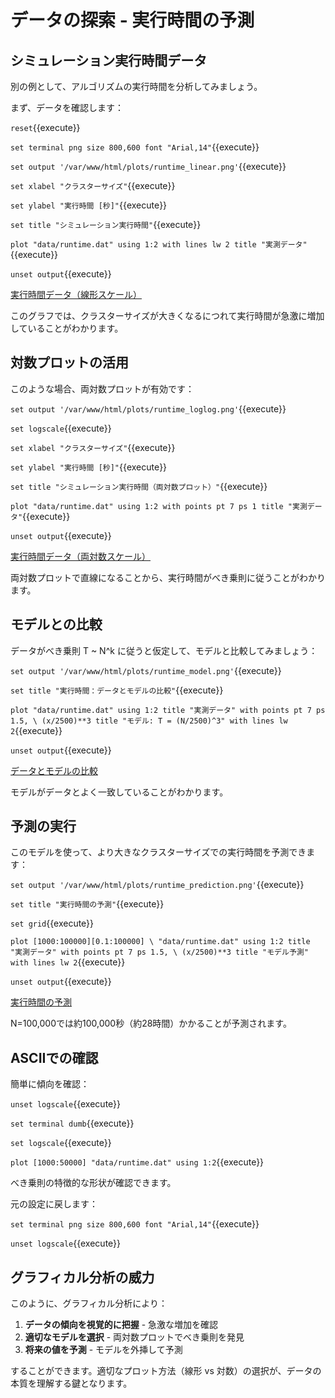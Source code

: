 # データの探索 - 実行時間の予測

## シミュレーション実行時間データ

別の例として、アルゴリズムの実行時間を分析してみましょう。

まず、データを確認します：

`reset`{{execute}}

`set terminal png size 800,600 font "Arial,14"`{{execute}}

`set output '/var/www/html/plots/runtime_linear.png'`{{execute}}

`set xlabel "クラスターサイズ"`{{execute}}

`set ylabel "実行時間 [秒]"`{{execute}}

`set title "シミュレーション実行時間"`{{execute}}

`plot "data/runtime.dat" using 1:2 with lines lw 2 title "実測データ"`{{execute}}

`unset output`{{execute}}

[実行時間データ（線形スケール）]({{TRAFFIC_HOST1_80}}/plots/runtime_linear.png)

このグラフでは、クラスターサイズが大きくなるにつれて実行時間が急激に増加していることがわかります。

## 対数プロットの活用

このような場合、両対数プロットが有効です：

`set output '/var/www/html/plots/runtime_loglog.png'`{{execute}}

`set logscale`{{execute}}

`set xlabel "クラスターサイズ"`{{execute}}

`set ylabel "実行時間 [秒]"`{{execute}}

`set title "シミュレーション実行時間（両対数プロット）"`{{execute}}

`plot "data/runtime.dat" using 1:2 with points pt 7 ps 1 title "実測データ"`{{execute}}

`unset output`{{execute}}

[実行時間データ（両対数スケール）]({{TRAFFIC_HOST1_80}}/plots/runtime_loglog.png)

両対数プロットで直線になることから、実行時間がべき乗則に従うことがわかります。

## モデルとの比較

データがべき乗則 T ~ N^k に従うと仮定して、モデルと比較してみましょう：

`set output '/var/www/html/plots/runtime_model.png'`{{execute}}

`set title "実行時間：データとモデルの比較"`{{execute}}

`plot "data/runtime.dat" using 1:2 title "実測データ" with points pt 7 ps 1.5, \
(x/2500)**3 title "モデル: T = (N/2500)^3" with lines lw 2`{{execute}}

`unset output`{{execute}}

[データとモデルの比較]({{TRAFFIC_HOST1_80}}/plots/runtime_model.png)

モデルがデータとよく一致していることがわかります。

## 予測の実行

このモデルを使って、より大きなクラスターサイズでの実行時間を予測できます：

`set output '/var/www/html/plots/runtime_prediction.png'`{{execute}}

`set title "実行時間の予測"`{{execute}}

`set grid`{{execute}}

`plot [1000:100000][0.1:100000] \
"data/runtime.dat" using 1:2 title "実測データ" with points pt 7 ps 1.5, \
(x/2500)**3 title "モデル予測" with lines lw 2`{{execute}}

`unset output`{{execute}}

[実行時間の予測]({{TRAFFIC_HOST1_80}}/plots/runtime_prediction.png)

N=100,000では約100,000秒（約28時間）かかることが予測されます。

## ASCIIでの確認

簡単に傾向を確認：

`unset logscale`{{execute}}

`set terminal dumb`{{execute}}

`set logscale`{{execute}}

`plot [1000:50000] "data/runtime.dat" using 1:2`{{execute}}

べき乗則の特徴的な形状が確認できます。

元の設定に戻します：

`set terminal png size 800,600 font "Arial,14"`{{execute}}

`unset logscale`{{execute}}

## グラフィカル分析の威力

このように、グラフィカル分析により：

1. **データの傾向を視覚的に把握** - 急激な増加を確認
2. **適切なモデルを選択** - 両対数プロットでべき乗則を発見
3. **将来の値を予測** - モデルを外挿して予測

することができます。適切なプロット方法（線形 vs 対数）の選択が、データの本質を理解する鍵となります。